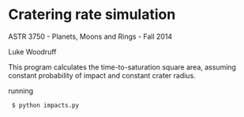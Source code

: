 # Cratering rate simulation
ASTR 3750 - Planets, Moons and Rings - Fall 2014

Luke Woodruff

This program calculates the time-to-saturation square area, assuming constant probability of impact and constant crater radius.

running

     $ python impacts.py
